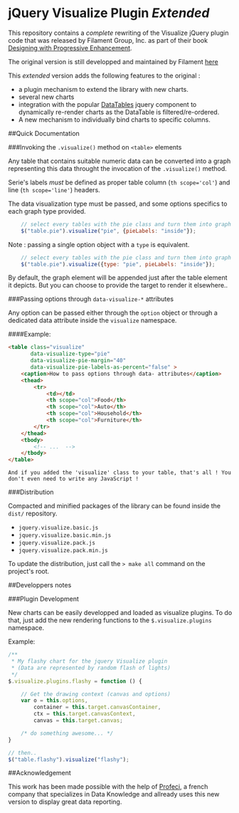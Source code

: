 jQuery Visualize Plugin _Extended_
==================================

This repository contains a *complete* rewriting of the Visualize jQuery plugin code that was released by Filament Group, Inc. as part of their book [Designing with Progressive Enhancement](http://filamentgroup.com/dwpe).

The original version is still developped and maintained by Filament [here](https://github.com/filamentgroup/jQuery-Visualize)

This _extended_ version adds the following features to the original :
- a plugin mechanism to extend the library with new charts.
- several new charts
- integration with the popular [DataTables] jquery component to dynamically re-render charts as the DataTable is filtered/re-ordered.
- A new mechanism to individually bind charts to specific columns.

[DataTables]: http://www.datatables.net/

##Quick Documentation

###Invoking the `.visualize()` method on `<table>` elements

Any table that contains suitable numeric data can be converted into a graph representing this data throught the invocation of the `.visualize()` method.

Serie's labels _must_ be defined as proper table column (`th scope='col'`) and line (`th scope='line'`) headers.

The data visualization type must be passed, and some options specifics to each graph type provided.

```javascript
    // select every tables with the pie class and turn them into graph
    $("table.pie").visualize("pie", {pieLabels: "inside"});
```

Note : passing a single option object with a `type` is equivalent.

```javascript
    // select every tables with the pie class and turn them into graph
    $("table.pie").visualize({type: "pie", pieLabels: "inside"});

```

By default, the graph element will be appended just after the table element it depicts. But you can choose to provide the target to
render it elsewhere..

###Passing options through `data-visualize-*` attributes

Any option can be passed either through the `option` object or through a dedicated data attribute inside the `visualize` namespace.

####Example:

```html
<table class="visualize"
       data-visualize-type="pie" 
       data-visualize-pie-margin="40" 
       data-visualize-pie-labels-as-percent="false" >
    <caption>How to pass options through data- attributes</caption>
    <thead>
        <tr>
            <td></td>
            <th scope="col">Food</th>
            <th scope="col">Auto</th>
            <th scope="col">Household</th>
            <th scope="col">Furniture</th>
        </tr>
    </thead>
    <tbody>
        <!-- ...  -->    
    </tbody>
</table>
```

    And if you added the 'visualize' class to your table, that's all ! You don't even need to write any JavaScript !

###Distribution

Compacted and minified packages of the library can be found inside the `dist/` repository.

* `jquery.visualize.basic.js`
* `jquery.visualize.basic.min.js`
* `jquery.visualize.pack.js` 
* `jquery.visualize.pack.min.js`


To update the distribution, just call the `> make all` command on the project's root.

##Developpers notes

###Plugin Development

New charts can be easily developped and loaded as visualize plugins.
To do that, just add the new rendering functions to the `$.visualize.plugins` namespace.

Example:
```javascript
/**
 * My flashy chart for the jquery Visualize plugin
 * (Data are represented by random flash of lights)
 */
$.visualize.plugins.flashy = function () {

    // Get the drawing context (canvas and options)
    var o = this.options,
        container = this.target.canvasContainer,
        ctx = this.target.canvasContext,
        canvas = this.target.canvas;

    /* do something awesome... */
}

// then..
$("table.flashy").visualize("flashy");

```

##Acknowledgement

This work has been made possible with the help of [Profeci](http://profeci.eu), a french company that specializes in Data Knowledge and allready uses this new version to display great data reporting.

